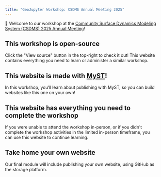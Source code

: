 ```yaml
---
title: "GeoJupyter Workshop: CSDMS Annual Meeting 2025"
---
```


🤗 Welcome to our workshop at the
[Community Surface Dynamics Modeling System (CSDMS) 2025 Annual Meeting](https://csdms.colorado.edu/wiki/Form:Annualmeeting2025)!


## This workshop is open-source

Click the "View source" button in the top-right to check it out!
This website contains everything you need to learn or administer a similar
workshop.


## This website is made with [MyST](https://mystmd.org/)!

In this workshop, you'll learn about publishing with MyST, so you can build websites
like this one on your own!


## This website has everything you need to complete the workshop

If you were unable to attend the workshop in-person, or if you didn't complete the
workshop activities in the limited in-person timeframe, you can use this website to
continue learning.


## Take home your own website

Our final module will include publishing your own website, using GitHub as the storage
platform.
